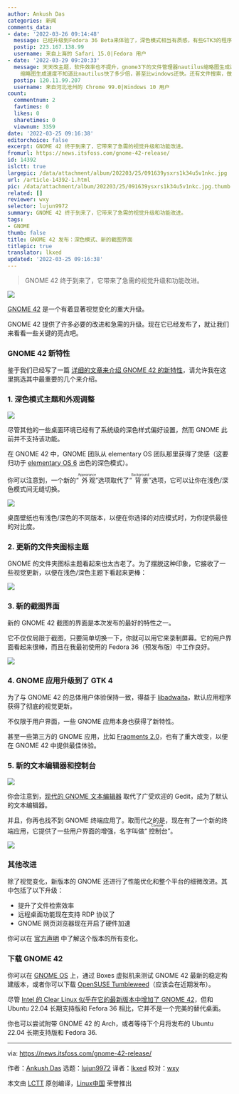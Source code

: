 ```yaml
---
author: Ankush Das
categories: 新闻
comments_data:
- date: '2022-03-26 09:14:48'
  message: 已经升级到Fedora 36 Beta来体验了，深色模式相当有质感，有些GTK3的程序已经支持深色切换了，这才是现在桌面环境应该有的样子
  postip: 223.167.138.99
  username: 来自上海的 Safari 15.0|Fedora 用户
- date: '2022-03-29 09:20:33'
  message: 天天改主题，软件效率也不提升，gnome3下的文件管理器nautilus缩略图生成速度还停留在十年前，反观KDE下的文件管理器Dolphin,
    缩略图生成速度不知道比nautilus快了多少倍，甚至比windows还快。还有文件搜索，做的滥到极致。
  postip: 120.11.99.207
  username: 来自河北沧州的 Chrome 99.0|Windows 10 用户
count:
  commentnum: 2
  favtimes: 0
  likes: 0
  sharetimes: 0
  viewnum: 3359
date: '2022-03-25 09:16:38'
editorchoice: false
excerpt: GNOME 42 终于到来了，它带来了急需的视觉升级和功能改进。
fromurl: https://news.itsfoss.com/gnome-42-release/
id: 14392
islctt: true
largepic: /data/attachment/album/202203/25/091639ysxrs1k34u5v1nkc.jpg
url: /article-14392-1.html
pic: /data/attachment/album/202203/25/091639ysxrs1k34u5v1nkc.jpg.thumb.jpg
related: []
reviewer: wxy
selector: lujun9972
summary: GNOME 42 终于到来了，它带来了急需的视觉升级和功能改进。
tags:
- GNOME
thumb: false
title: GNOME 42 发布：深色模式、新的截图界面
titlepic: true
translator: lkxed
updated: '2022-03-25 09:16:38'
---
```



> 
> GNOME 42 终于到来了，它带来了急需的视觉升级和功能改进。
> 
> 
> 


![](/data/attachment/album/202203/25/091639ysxrs1k34u5v1nkc.jpg)


[GNOME 42](https://os.gnome.org/) 是一个有着显著视觉变化的重大升级。


GNOME 42 提供了许多必要的改进和急需的升级。现在它已经发布了，就让我们来看看一些关键的亮点吧。


### GNOME 42 新特性


鉴于我们已经写了一篇 [详细的文章来介绍 GNOME 42 的新特性](/article-14267-1.html)，请允许我在这里挑选其中最重要的几个来介绍。






### 1. 深色模式主题和外观调整


![](/data/attachment/album/202203/25/091639hh2zb2gqe8m8992h.jpg)


尽管其他的一些桌面环境已经有了系统级的深色样式偏好设置，然而 GNOME 此前并不支持该功能。


在 GNOME 42 中，GNOME 团队从 elementary OS 团队那里获得了灵感（这要归功于 [elementary OS 6](https://news.itsfoss.com/elementary-os-6-features/) 出色的深色模式）。


你可以注意到，一个新的“<ruby> 外观 <rt>  Appearance </rt></ruby>”选项取代了“<ruby> 背景 <rt>  Background </rt></ruby>”选项，它可以让你在浅色/深色模式间无缝切换。


![](/data/attachment/album/202203/25/091640tbmvef4h335486i6.jpg)


桌面壁纸也有浅色/深色的不同版本，以便在你选择的对应模式时，为你提供最佳的对比度。


### 2. 更新的文件夹图标主题


GNOME 的文件夹图标主题看起来也太古老了。为了摆脱这种印象，它接收了一些视觉更新，以便在浅色/深色主题下看起来更棒：


![](/data/attachment/album/202203/25/091641k1n1c2ncd2ttt8nv.jpg)


### 3. 新的截图界面


新的 GNOME 42 截图的界面是本次发布的最好的特性之一。


它不仅仅局限于截图，只要简单切换一下，你就可以用它来录制屏幕。它的用户界面看起来很棒，而且在我最初使用的 Fedora 36（预发布版）中工作良好。


![](/data/attachment/album/202203/25/091641mb5b3os1qf2gjd00.jpg)


### 4. GNOME 应用升级到了 GTK 4


为了与 GNOME 42 的总体用户体验保持一致，得益于 [libadwaita](https://news.itsfoss.com/gnome-libadwaita-library/)，默认应用程序获得了彻底的视觉更新。


不仅限于用户界面，一些 GNOME 应用本身也获得了新特性。


甚至一些第三方的 GNOME 应用，比如 [Fragments 2.0](https://news.itsfoss.com/fragments-2-0-release/)，也有了重大改变，以便在 GNOME 42 中提供最佳体验。


### 5. 新的文本编辑器和控制台


![](/data/attachment/album/202203/25/091642s5feewfdmhjefpmo.jpg)


你会注意到，[现代的 GNOME 文本编辑器](/article-14060-1.html) 取代了广受欢迎的 Gedit，成为了默认的文本编辑器。


并且，你再也找不到 GNOME 终端应用了。取而代之的是，现在有了一个新的终端应用，它提供了一些用户界面的增强，名字叫做“<ruby> 控制台 <rt>  Console </rt></ruby>”。


![](/data/attachment/album/202203/25/091643utt3o893rt2te9o5.png)


### 其他改进


除了视觉变化，新版本的 GNOME 还进行了性能优化和整个平台的细微改进。其中包括了以下升级：


* 提升了文件检索效率
* 远程桌面功能现在支持 RDP 协议了
* GNOME 网页浏览器现在开启了硬件加速


你可以在 [官方声明](https://release.gnome.org/42/) 中了解这个版本的所有变化。


### 下载 GNOME 42


你可以在 [GNOME OS](https://itsfoss.com/gnome-os/) 上，通过 Boxes 虚拟机来测试 GNOME 42 最新的稳定构建版本，或者你可以下载 [OpenSUSE Tumbleweed](https://get.opensuse.org/tumbleweed)（应该会在近期发布）。


尽管 [Intel 的 Clear Linux 似乎在它的最新版本中增加了 GNOME 42](https://news.itsfoss.com/clear-linux-gnome-42/)，但和 Ubuntu 22.04 长期支持版和 Fefora 36 相比，它并不是一个完美的替代桌面。


你也可以尝试附带 GNOME 42 的 Arch，或者等待下个月将发布的 Ubuntu 22.04 长期支持版和 Fedora 36.




---


via: <https://news.itsfoss.com/gnome-42-release/>


作者：[Ankush Das](https://news.itsfoss.com/author/ankush/) 选题：[lujun9972](https://github.com/lujun9972) 译者：[lkxed](https://github.com/lkxed) 校对：[wxy](https://github.com/wxy)


本文由 [LCTT](https://github.com/LCTT/TranslateProject) 原创编译，[Linux中国](https://linux.cn/) 荣誉推出